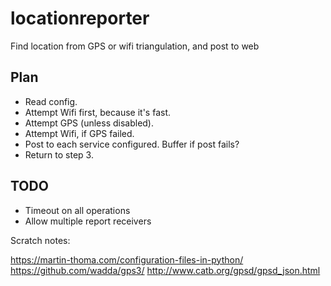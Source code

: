 # locationreporter
Find location from GPS or wifi triangulation, and post to web

## Plan

* Read config.
* Attempt Wifi first, because it's fast.
* Attempt GPS (unless disabled).
* Attempt Wifi, if GPS failed.
* Post to each service configured. Buffer if post fails?
* Return to step 3.


## TODO

* Timeout on all operations
* Allow multiple report receivers

Scratch notes:

https://martin-thoma.com/configuration-files-in-python/
https://github.com/wadda/gps3/ http://www.catb.org/gpsd/gpsd_json.html